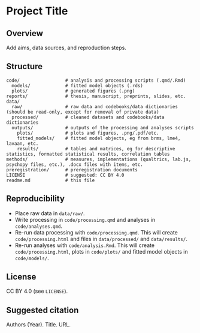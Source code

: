 # Project Title

## Overview
Add aims, data sources, and reproduction steps.

## Structure
```
code/                 # analysis and processing scripts (.qmd/.Rmd)
  models/             # fitted model objects (.rds)
  plots/              # generated figures (.png)
reports/              # thesis, manuscript, preprints, slides, etc.
data/
  raw/                # raw data and codebooks/data dictionaries (should be read-only, except for removal of private data)
  processed/          # cleaned datasets and codebooks/data dictionaries
  outputs/            # outputs of the processing and analyses scripts
    plots/            # plots and figures, .png/.pdf/etc.
    fitted_models/    # fitted model objects, eg from brms, lme4, lavaan, etc.
    results/          # tables and matrices, eg for descriptive statistics, formatted statistical results, correlation tables
methods/              # measures, implementations (qualtrics, lab.js, psychopy files, etc.), .docx files with items, etc.
preregistration/      # preregistration documents
LICENSE               # suggested: CC BY 4.0
readme.md             # this file
```

## Reproducibility
- Place raw data in `data/raw/`.
- Write processing in `code/processing.qmd` and analyses in `code/analyses.qmd`.
- Re-run data processing with `code/processing.qmd`. This will create `code/processing.html` and files in `data/processed/` and `data/results/`.
- Re-run analyses with `code/analysis.Rmd`. This will create `code/processing.html`, plots in `code/plots/` and fitted model objects in `code/models/`.

## License
CC BY 4.0 (see `LICENSE`).
## Suggested citation
Authors (Year). Title. URL.